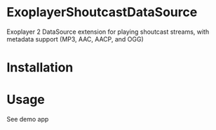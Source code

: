 # ExoplayerShoutcastDataSource
Exoplayer 2 DataSource extension for playing shoutcast streams, with metadata support (MP3, AAC, AACP, and OGG)

# Installation

# Usage
See demo app
